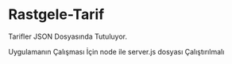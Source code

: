 # Rastgele-Tarif

Tarifler JSON Dosyasında Tutuluyor.

Uygulamanın Çalışması İçin node ile server.js dosyası Çalıştırılmalı
